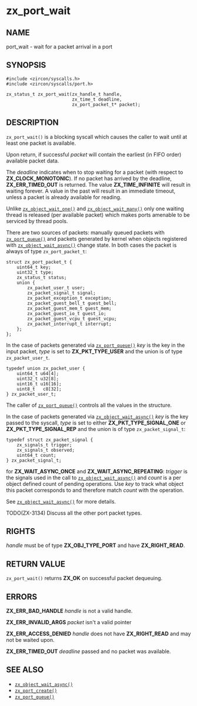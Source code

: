 # zx_port_wait

## NAME

<!-- Updated by update-docs-from-abigen, do not edit. -->

port_wait - wait for a packet arrival in a port

## SYNOPSIS

<!-- Updated by update-docs-from-abigen, do not edit. -->

```
#include <zircon/syscalls.h>
#include <zircon/syscalls/port.h>

zx_status_t zx_port_wait(zx_handle_t handle,
                         zx_time_t deadline,
                         zx_port_packet_t* packet);
```

## DESCRIPTION

`zx_port_wait()` is a blocking syscall which causes the caller to wait until at least
one packet is available.

Upon return, if successful *packet* will contain the earliest (in FIFO order)
available packet data.

The *deadline* indicates when to stop waiting for a packet (with respect to
**ZX_CLOCK_MONOTONIC**).  If no packet has arrived by the deadline,
**ZX_ERR_TIMED_OUT** is returned.  The value **ZX_TIME_INFINITE** will
result in waiting forever.  A value in the past will result in an immediate
timeout, unless a packet is already available for reading.

Unlike [`zx_object_wait_one()`] and [`zx_object_wait_many()`] only one
waiting thread is released (per available packet) which makes ports
amenable to be serviced by thread pools.

There are two sources of packets: manually queued packets with [`zx_port_queue()`] and packets
generated by kernel when objects registered with [`zx_object_wait_async()`] change state. In both
cases the packet is always of type `zx_port_packet_t`:

```
struct zx_port_packet_t {
    uint64_t key;
    uint32_t type;
    zx_status_t status;
    union {
        zx_packet_user_t user;
        zx_packet_signal_t signal;
        zx_packet_exception_t exception;
        zx_packet_guest_bell_t guest_bell;
        zx_packet_guest_mem_t guest_mem;
        zx_packet_guest_io_t guest_io;
        zx_packet_guest_vcpu_t guest_vcpu;
        zx_packet_interrupt_t interrupt;
    };
};
```

In the case of packets generated via [`zx_port_queue()`] *key* is the key in the
input packet, *type* is set to **ZX_PKT_TYPE_USER** and the union is of type `zx_packet_user_t`.

```
typedef union zx_packet_user {
    uint64_t u64[4];
    uint32_t u32[8];
    uint16_t u16[16];
    uint8_t   c8[32];
} zx_packet_user_t;
```

The caller of [`zx_port_queue()`] controls all the values in the structure.

In the case of packets generated via [`zx_object_wait_async()`] *key* is the key passed to the
syscall, *type* is set to either **ZX_PKT_TYPE_SIGNAL_ONE** or **ZX_PKT_TYPE_SIGNAL_REP**
and the union is of type `zx_packet_signal_t`:

```
typedef struct zx_packet_signal {
    zx_signals_t trigger;
    zx_signals_t observed;
    uint64_t count;
} zx_packet_signal_t;
```

for **ZX_WAIT_ASYNC_ONCE** and **ZX_WAIT_ASYNC_REPEATING**: *trigger* is the signals
used in the call to [`zx_object_wait_async()`] and *count* is a per object defined count
of pending operations. Use *key* to track what object this packet corresponds to and
therefore match *count* with the operation.

See [`zx_object_wait_async()`] for more details.

TODO(ZX-3134) Discuss all the other port packet types.

## RIGHTS

<!-- Updated by update-docs-from-abigen, do not edit. -->

*handle* must be of type **ZX_OBJ_TYPE_PORT** and have **ZX_RIGHT_READ**.

## RETURN VALUE

`zx_port_wait()` returns **ZX_OK** on successful packet dequeuing.

## ERRORS

**ZX_ERR_BAD_HANDLE** *handle* is not a valid handle.

**ZX_ERR_INVALID_ARGS** *packet* isn't a valid pointer

**ZX_ERR_ACCESS_DENIED** *handle* does not have **ZX_RIGHT_READ** and may
not be waited upon.

**ZX_ERR_TIMED_OUT** *deadline* passed and no packet was available.

## SEE ALSO

 - [`zx_object_wait_async()`]
 - [`zx_port_create()`]
 - [`zx_port_queue()`]

<!-- References updated by update-docs-from-abigen, do not edit. -->

[`zx_object_wait_async()`]: object_wait_async.md
[`zx_object_wait_many()`]: object_wait_many.md
[`zx_object_wait_one()`]: object_wait_one.md
[`zx_port_create()`]: port_create.md
[`zx_port_queue()`]: port_queue.md
